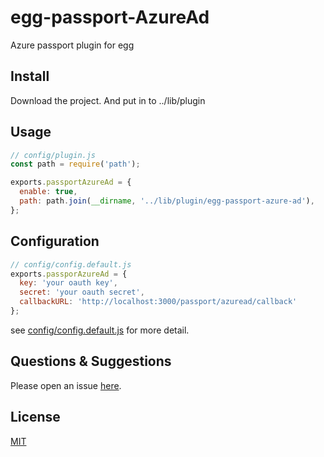 # egg-passport-AzureAd


Azure passport plugin for egg

## Install

Download the project. And put in to ../lib/plugin

## Usage

```js
// config/plugin.js
const path = require('path');

exports.passportAzureAd = {
  enable: true,
  path: path.join(__dirname, '../lib/plugin/egg-passport-azure-ad'),
};
```

## Configuration

```js
// config/config.default.js
exports.passporAzureAd = {
  key: 'your oauth key',
  secret: 'your oauth secret',
  callbackURL: 'http://localhost:3000/passport/azuread/callback'
};
```

see [config/config.default.js](config/config.default.js) for more detail.

## Questions & Suggestions

Please open an issue [here](https://github.com/eggjs/egg/issues).

## License

[MIT](LICENSE.txt)
